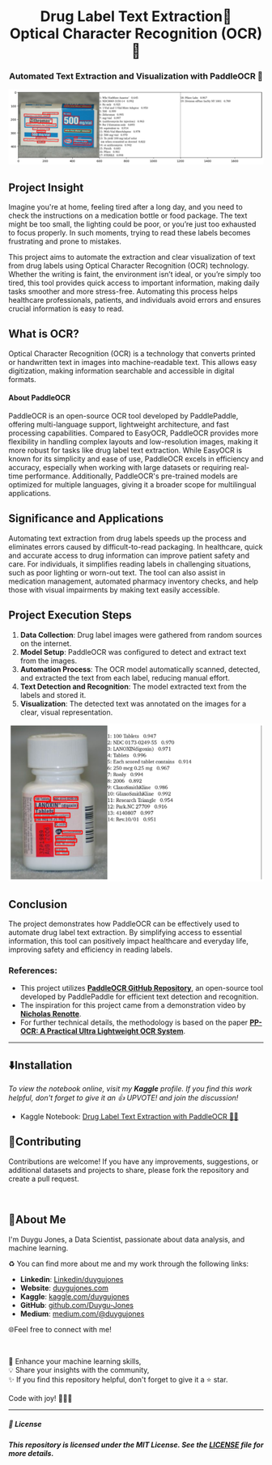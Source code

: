 <h1 align="center">
Drug Label Text Extraction💊 <br>  Optical Character Recognition (OCR)🔎
</h1>

<h3 align="center">Automated Text Extraction and Visualization with PaddleOCR 🤖</h3>


<p align="center">
  <img src="https://github.com/AkshayShekade/Deep_Learning_Projects/blob/main/Drug_Label_Extraction_PaddleOCR/drug4_output.png"
</p>

## Project Insight 
Imagine you're at home, feeling tired after a long day, and you need to check the instructions on a medication bottle or food package. The text might be too small, the lighting could be poor, or you’re just too exhausted to focus properly. In such moments, trying to read these labels becomes frustrating and prone to mistakes.

This project aims to automate the extraction and clear visualization of text from drug labels using Optical Character Recognition (OCR) technology. Whether the writing is faint, the environment isn’t ideal, or you’re simply too tired, this tool provides quick access to important information, making daily tasks smoother and more stress-free. Automating this process helps healthcare professionals, patients, and individuals avoid errors and ensures crucial information is easy to read.


## What is OCR?
Optical Character Recognition (OCR) is a technology that converts printed or handwritten text in images into machine-readable text. This allows easy digitization, making information searchable and accessible in digital formats.

#### About PaddleOCR

PaddleOCR is an open-source OCR tool developed by PaddlePaddle, offering multi-language support, lightweight architecture, and fast processing capabilities. Compared to EasyOCR, PaddleOCR provides more flexibility in handling complex layouts and low-resolution images, making it more robust for tasks like drug label text extraction. While EasyOCR is known for its simplicity and ease of use, PaddleOCR excels in efficiency and accuracy, especially when working with large datasets or requiring real-time performance. Additionally, PaddleOCR's pre-trained models are optimized for multiple languages, giving it a broader scope for multilingual applications.


## Significance and Applications
Automating text extraction from drug labels speeds up the process and eliminates errors caused by difficult-to-read packaging. In healthcare, quick and accurate access to drug information can improve patient safety and care. For individuals, it simplifies reading labels in challenging situations, such as poor lighting or worn-out text. The tool can also assist in medication management, automated pharmacy inventory checks, and help those with visual impairments by making text easily accessible.


## Project Execution Steps
1. **Data Collection**: Drug label images were gathered from random sources on the internet.
2. **Model Setup**: PaddleOCR was configured to detect and extract text from the images.
3. **Automation Process**: The OCR model automatically scanned, detected, and extracted the text from each label, reducing manual effort.
3. **Text Detection and Recognition**: The model extracted text from the labels and stored it.
4. **Visualization**: The detected text was annotated on the images for a clear, visual representation.

<p align="center">
  <img src="https://github.com/AkshayShekade/Deep_Learning_Projects/blob/main/Drug_Label_Extraction_PaddleOCR/drug5_output.png?raw=true"
</p>
   
## Conclusion

The project demonstrates how PaddleOCR can be effectively used to automate drug label text extraction. By simplifying access to essential information, this tool can positively impact healthcare and everyday life, improving safety and efficiency in reading labels.

### References:
- This project utilizes **[PaddleOCR GitHub Repository](https://github.com/PaddlePaddle/PaddleOCR)**, an open-source tool developed by PaddlePaddle for efficient text detection and recognition.
- The inspiration for this project came from a demonstration video by **[Nicholas Renotte](https://www.youtube.com/watch?v=t5xwQguk9XU)**.
- For further technical details, the methodology is based on the paper **[PP-OCR: A Practical Ultra Lightweight OCR System](https://arxiv.org/pdf/2009.09941v3)**.
  
---    

## ⬇️Installation

*To view the notebook online, visit my **Kaggle** profile.*
*If you find this work helpful, don't forget to give it an 👍 UPVOTE! and join the discussion!*

 - Kaggle Notebook: [Drug Label Text Extraction with PaddleOCR 🔎💊](https://www.kaggle.com/code/duygujones/drug-label-text-extraction-with-paddleocr)


## 🤝Contributing

Contributions are welcome! If you have any improvements, suggestions, or additional datasets and projects to share, please fork the repository and create a pull request.

<br>

## 🌱About Me

I'm Duygu Jones, a Data Scientist, passionate about data analysis, and machine learning.

♻️ You can find more about me and my work through the following links:

- **Linkedin**: [Linkedin/duygujones](https://www.linkedin.com/in/duygujones/)
- **Website**: [duygujones.com](https://duygujones.vercel.app/)
- **Kaggle**: [kaggle.com/duygujones](https://www.kaggle.com/duygujones)
- **GitHub**: [github.com/Duygu-Jones](https://github.com/Duygu-Jones)
- **Medium**: [medium.com/@duygujones](https://medium.com/@duygujones)

🌐Feel free to connect with me!

<br>

🎯 Enhance your machine learning skills,<br>
💡 Share your insights with the community,<br>
✨ If you find this repository helpful, don't forget to give it a ⭐ star.<br>

Code with joy! 👩‍💻✨

---

##### 📜 License

##### This repository is licensed under the MIT License. See the [LICENSE](LICENSE) file for more details.
